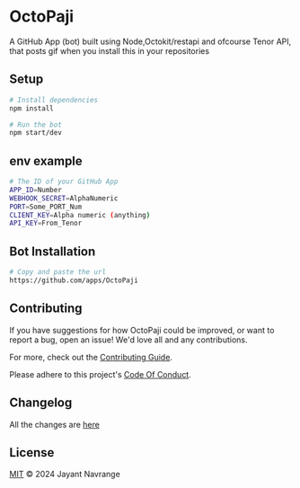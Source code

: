 # OctoPaji

A GitHub App (bot) built using Node,Octokit/restapi and ofcourse Tenor API, that posts gif when you install this in your repositories

## Setup

```sh
# Install dependencies
npm install

# Run the bot
npm start/dev
```

## env example

```sh
# The ID of your GitHub App
APP_ID=Number
WEBHOOK_SECRET=AlphaNumeric
PORT=Some_PORT_Num
CLIENT_KEY=Alpha numeric (anything)
API_KEY=From_Tenor
```

## Bot Installation

```sh
# Copy and paste the url
https://github.com/apps/OctoPaji
```

## Contributing

If you have suggestions for how OctoPaji could be improved, or want to report a bug, open an issue! We'd love all and any contributions.

For more, check out the [Contributing Guide](https://github.com/jayantur13/OctoPaji/blob/master/CONTRIBUTING.md).

Please adhere to this project's [Code Of Conduct](https://github.com/jayantur13/OctoPaji/blob/master/CODE_OF_CONDUCT.md).

## Changelog

All the changes are [here](https://github.com/jayantur13/OctoPaji/blob/master/CHANGELOG.md)

## License

[MIT](https://github.com/jayantur13/OctoPaji/blob/master/LICENSE) © 2024 Jayant Navrange
